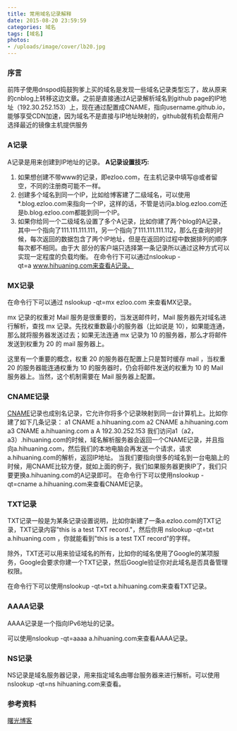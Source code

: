 ```yaml
---
title: 常用域名记录解释
date: 2015-08-20 23:59:59
categories: 域名
tags: [域名]
photos: 
- /uploads/image/cover/lb20.jpg
---
```


### 序言
前阵子使用dnspod捣鼓狗爹上买的域名是发现一些域名记录类型忘了，故从原来的cnblog上转移这边文章。之前是直接通过A记录解析域名到github page的IP地址（192.30.252.153）上，现在通过配置成CNAME，指向username.github.io，能够享受CDN加速，因为域名不是直接与IP地址映射的，github就有机会帮用户选择最近的镜像主机提供服务

### A记录
A记录是用来创建到IP地址的记录。
**A记录设置技巧:**
1. 如果想创建不带www的记录，即ezloo.com，在主机记录中填写@或者留空，不同的注册商可能不一样。
2. 创建多个域名到同一个IP，比如给博客建了二级域名，可以使用*.blog.ezloo.com来指向一个IP，这样的话，不管是访问a.blog.ezloo.com还是b.blog.ezloo.com都能到同一个IP。
3. 如果你给同一个二级域名设置了多个A记录，比如你建了两个blog的A记录，其中一个指向了111.111.111.111，另一个指向了111.111.111.112，那么在查询的时候，每次返回的数据包含了两个IP地址，但是在返回的过程中数据排列的顺序每次都不相同。由于大 部分的客户端只选择第一条记录所以通过这种方式可以实现一定程度的负载均衡。
在命令行下可以通过nslookup -qt=a www.hihuaning.com来查看A记录。

### MX记录
在命令行下可以通过 nslookup -qt=mx ezloo.com 来查看MX记录。

mx 记录的权重对 Mail 服务是很重要的，当发送邮件时，Mail 服务器先对域名进行解析，查找 mx 记录。先找权重数最小的服务器（比如说是 10），如果能连通，那么就将服务器发送过去；如果无法连通 mx 记录为 10 的服务器，那么才将邮件发送到权重为 20 的 mail 服务器上。

这里有一个重要的概念，权重 20 的服务器在配置上只是暂时缓存 mail ，当权重 20 的服务器能连通权重为 10 的服务器时，仍会将邮件发送的权重为 10 的 Mail 服务器上。当然，这个机制需要在 Mail 服务器上配置。

### CNAME记录

[CNAME](http://en.wikipedia.org/wiki/CNAME_record)记录也成别名记录，它允许你将多个记录映射到同一台计算机上。比如你建了如下几条记录：
a1 CNAME a.hihuaning.com
a2 CNAME a.hihuaning.com
a3 CNAME a.hihuaning.com
a A 192.30.252.153
我们访问a1（a2，a3）.hihuaning.com的时候，域名解析服务器会返回一个CNAME记录，并且指向a.hihuaning.com，然后我们的本地电脑会再发送一个请求，请求a.hihuaning.com的解析，返回IP地址。
当我们要指向很多的域名到一台电脑上的时候，用CNAME比较方便，就如上面的例子，我们如果服务器更换IP了，我们只要更换a.hihuaning.com的A记录即可。
在命令行下可以使用nslookup -qt=cname a.hihuaning.com来查看CNAME记录。

### TXT记录
TXT记录一般是为某条记录设置说明，比如你新建了一条a.ezloo.com的TXT记录，TXT记录内容"this is a test TXT record."，然后你用 nslookup -qt=txt a.hihuaning.com ，你就能看到"this is a test TXT record"的字样。

除外，TXT还可以用来验证域名的所有，比如你的域名使用了Google的某项服务，Google会要求你建一个TXT记录，然后Google验证你对此域名是否具备管理权限。

在命令行下可以使用nslookup -qt=txt a.hihuaning.com来查看TXT记录。

### AAAA记录

AAAA记录是一个指向IPv6地址的记录。

可以使用nslookup -qt=aaaa a.hihuaning.com来查看AAAA记录。

### NS记录
NS记录是域名服务器记录，用来指定域名由哪台服务器来进行解析。可以使用nslookup -qt=ns hihuaning.com来查看。

### 参考资料
[曙光博客](https://www.ezloo.com/2011/04/a_mx_cname_txt_aaaa_ns.html)